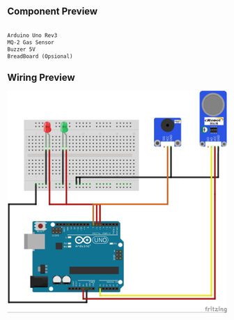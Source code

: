 
## Component Preview 
```

Arduino Uno Rev3
MQ-2 Gas Sensor
Buzzer 5V
BreadBoard (Opsional)

```

## Wiring Preview

![preview img](Wiring.jpg)
